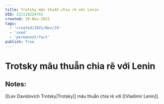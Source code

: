 ```yaml
---
title: Trotsky mâu thuẫn chia rẽ với Lenin
UID: 211119224743
created: 19-Nov-2021
tags:
  - 'created/2021/Nov/19'
  - 'seed'
  - 'permanent/fact'
publish: True
---
```

# Trotsky mâu thuẫn chia rẽ với Lenin

## Notes:
[[Lev Davidovich Trotsky|Trotsky]] mâu thuẫn chia rẽ với [[Vladimir Lenin]].

